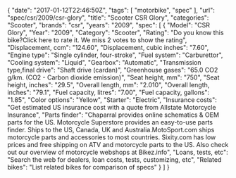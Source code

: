 {
    "date": "2017-01-12T22:46:50Z",
    "tags": [
        "motorbike",
        "spec"
    ],
    "url": "spec\/csr\/2009\/csr-glory",
    "title": "Scooter CSR Glory",
    "categories": "Scooter",
    "brands": "csr",
    "years": "2009",
    "spec": [
        {
            "Model": "CSR Glory",
            "Year": "2009",
            "Category": "Scooter",
            "Rating": "Do you know this bike?Click here to rate it. We miss 2 votes to show the rating",
            "Displacement, ccm": "124.60",
            "Displacement, cubic inches": "7.60",
            "Engine type": "Single cylinder, four-stroke",
            "Fuel system": "Carburettor",
            "Cooling system": "Liquid",
            "Gearbox": "Automatic",
            "Transmission type,final drive": "Shaft drive (cardan)",
            "Greenhouse gases": "65.0 CO2 g\/km. (CO2 - Carbon dioxide emission)",
            "Seat height, mm": "750",
            "Seat height, inches": "29.5",
            "Overall length, mm": "2.010",
            "Overall length, inches": "79.1",
            "Fuel capacity, litres": "7.00",
            "Fuel capacity, gallons": "1.85",
            "Color options": "Yellow",
            "Starter": "Electric",
            "Insurance costs": "Get estimated US insurance cost with a quote from Allstate Motorcycle Insurance",
            "Parts finder": "Chaparral provides online schematics & OEM parts for the US.   Motorcycle Superstore provides an easy-to-use parts finder. Ships to the US, Canada, UK and Australia.MotoSport.com ships motorcycle parts and accessories to most countries.    Sixity.com has low prices and free shipping on ATV and motorcycle parts to the US. Also check out our overview of motorcycle webshops at Bikez.info",
            "Loans, tests, etc": "Search the web for dealers, loan costs, tests, customizing, etc",
            "Related bikes": "List related bikes for comparison of specs"
        }
    ]
}
